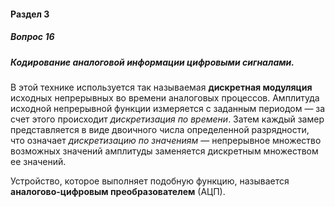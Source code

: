 #### Раздел 3

##### Вопрос 16

##### Кодирование аналоговой информации цифровыми сигналами.

В этой технике используется так называемая **дискретная модуляция** исходных
непрерывных во времени аналоговых процессов. Амплитуда исходной непрерывной функции
измеряется с заданным периодом — за счет этого происходит *дискретизация по времени*.
Затем каждый замер представляется в виде двоичного числа определенной разрядности, что означает *дискретизацию по значениям* — непрерывное множество возможных значений амплитуды заменяется дискретным множеством ее значений.

Устройство, которое выполняет подобную функцию, называется **аналогово-цифровым преобразователем** (АЦП).
